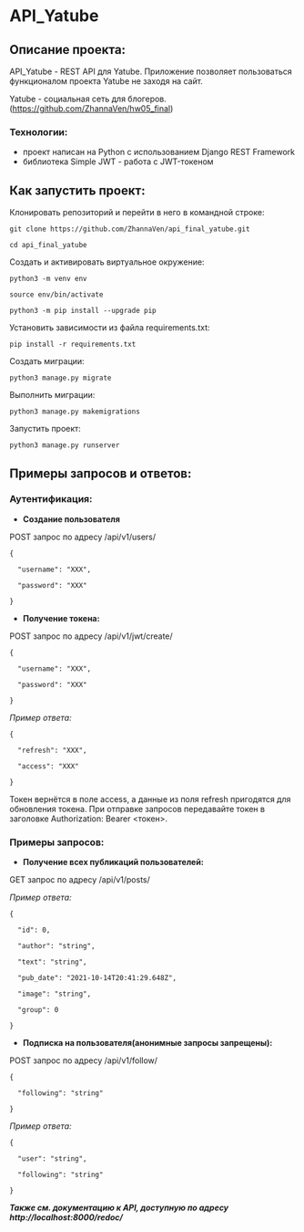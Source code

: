 # API_Yatube

## Описание проекта:

API_Yatube - REST API для Yatube. Приложение позволяет пользоваться функционалом проекта Yatube не заходя на сайт. 

Yatube - социальная сеть для блогеров. (https://github.com/ZhannaVen/hw05_final)

### Технологии:

- проект написан на Python с использованием Django REST Framework
- библиотека Simple JWT - работа с JWT-токеном

## Как запустить проект:

Клонировать репозиторий и перейти в него в командной строке:

```
git clone https://github.com/ZhannaVen/api_final_yatube.git
```

```
cd api_final_yatube
```

Cоздать и активировать виртуальное окружение:

```
python3 -m venv env
```

```
source env/bin/activate
```

```
python3 -m pip install --upgrade pip
```

Установить зависимости из файла requirements.txt:

```
pip install -r requirements.txt
```

Создать миграции:

```
python3 manage.py migrate
```

Выполнить миграции:

```
python3 manage.py makemigrations
```

Запустить проект:

```
python3 manage.py runserver
```

## Примеры запросов и ответов:


### Аутентификация:

 - **Создание пользователя**

POST запрос по адресу /api/v1/users/

    {

      "username": "XXX",

      "password": "XXX"

    }

- **Получение токена:**

POST запрос по адресу /api/v1/jwt/create/

    {

      "username": "XXX",

      "password": "XXX"

    }

*Пример ответа:*

    {

      "refresh": "XXX",

      "access": "XXX"

    }

Токен вернётся в поле access, а данные из поля refresh пригодятся для обновления токена. При отправке запроcов передавайте токен в заголовке Authorization: Bearer <токен>.

### Примеры запросов:

- **Получение всех публикаций пользователей:**

GET запрос по адресу /api/v1/posts/

*Пример ответа:*


    {

      "id": 0,

      "author": "string",

      "text": "string",

      "pub_date": "2021-10-14T20:41:29.648Z",

      "image": "string",

      "group": 0

    }


- **Подписка на пользователя(анонимные запросы запрещены):**

POST запрос по адресу /api/v1/follow/

    {

      "following": "string"
      
    }

*Пример ответа:*

    {

      "user": "string",

      "following": "string"

    }

***Также см. документацию к API, доступную по адресу http://localhost:8000/redoc/***
